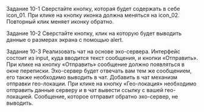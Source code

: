 Задание 10-1
Сверстайте кнопку, которая будет содержать в себе icon_01. При клике на кнопку иконка должна меняться на icon_02. Повторный клик меняет иконку обратно.

Задание 10-2
Сверстайте кнопку, клик на которую будет выводить данные о размерах экрана с помощью alert. 

Задание 10-3
Реализовать чат на основе эхо-сервера.
Интерфейс состоит из input, куда вводится текст сообщения, и кнопки «Отправить».
При клике на кнопку «Отправить» сообщение должно появляться в окне переписки.
Эхо-сервер будет отвечать вам тем же сообщением, его также необходимо выводить в чат.
Добавить в чат механизм отправки гео-локации.
При клике на кнопку «Гео-локация» необходимо отправить данные серверу и в чат вывести ссылку с вашей гео-локацией. Сообщение, которое отправит обратно эхо-сервер, не выводить.
